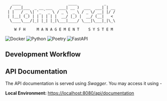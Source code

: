 ```
   ____                     ____            _    
  / ___|___  _ __ ___   ___| __ )  ___  ___| | __
 | |   / _ \| '_ ` _ \ / _ \  _ \ / _ \/ __| |/ /
 | |__| (_) | | | | | |  __/ |_) |  __/ (__|   < 
  \____\___/|_| |_| |_|\___|____/ \___|\___|_|\_\
                                                 
    W F H     M A N A G E M E N T    S Y S T E M
```
![Docker](https://img.shields.io/badge/Docker-2496ED?style=for-the-badge&logo=docker&logoColor=white)
![Python](https://img.shields.io/badge/Python%203-ffd343?style=for-the-badge&logo=python&logoColor=2b5b84)
![Poetry](https://img.shields.io/badge/Poetry-60A5FA?style=for-the-badge&logo=poetry&logoColor=white)
![FastAPI](https://img.shields.io/badge/FastAPI-009688?style=for-the-badge&logo=fastapi&logoColor=white)

## Development Workflow

## API Documentation

The API documentation is served using *Swagger*. You may access it using -

**Local Environment:** <https://localhost:8080/api/documentation>
